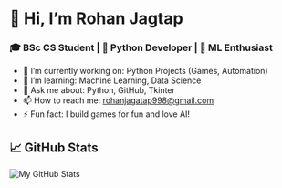 # 👋 Hi, I’m Rohan Jagtap
### 🎓 BSc CS Student | 🐍 Python Developer | 🤖 ML Enthusiast

- 🔭 I’m currently working on: Python Projects (Games, Automation)
- 🌱 I’m learning: Machine Learning, Data Science
- 💬 Ask me about: Python, GitHub, Tkinter
- 📫 How to reach me: rohanjagatap998@gmail.com
- ⚡ Fun fact: I build games for fun and love AI!

## 📈 GitHub Stats
![My GitHub Stats](https://github-readme-stats.vercel.app/api?username=rohanjagatap&show_icons=true&theme=radical)
